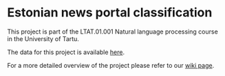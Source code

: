 # Estonian news portal classification

This project is part of the LTAT.01.001 Natural language processing course in the University of Tartu.

The data for this project is available [here](https://drive.google.com/file/d/1BYoLG5auyuCs0X09QUG84JoosMVihPTW/view?usp=sharing).

For a more detailed overview of the project please refer to our [wiki page](https://github.com/kristiinakeps/est-news-portal-classification/wiki).
